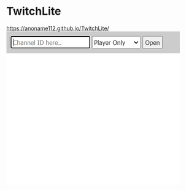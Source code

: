 # TwitchLite
https://anoname112.github.io/TwitchLite/
<br />
<a href="https://anoname112.github.io/TwitchLite/">
   <img src="https://raw.githubusercontent.com/Anoname112/TwitchLite/main/ss.png" title="TwitchLite" height="400">
</a>
